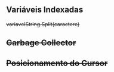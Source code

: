 ## Variáveis Indexadas

~~variavelString.Split(caractere)~~

## ~~Garbage Collector~~

## ~~Posicionamento do Cursor~~
